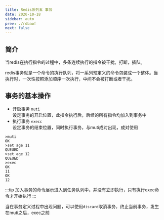 ```yaml
---
title: Redis系列五 事务
date: 2020-10-18
sidebar: auto
prev: ./rdbaof
next: false
---
```


## 简介
当redis在执行指令的过程中，多条连续执行的指令被干扰，打断，插队。

redis事务就是一个命令的执行队列，将一系列预定义的命令包装成一个整体。当执行时，一次性按照添加顺序一次执行，中间不会被打断或者干扰。
## 事务的基本操作
- 开启事务 `muti`  
设定事务的开启位置，此指令执行后，后续的所有指令均加入到事务中
- 执行事务 `execc`  
设定事务的结束位置，同时执行事务，与muti成对出现，成对使用

```shell
>muti
OK
>set age 11
QUEUED
>set age 12
QUEUED
>exec
OK
11
OK
12
```

:::tip
加入事务的命令展示进入到任务队列中，并没有立即执行，只有执行exec命令才开始执行
:::

当在事务定义过程中出现问题，可以使用`discard`取消事务，终止当前事务，发生在muti之后，exec之前

